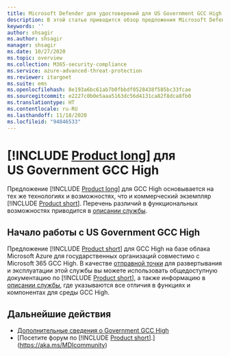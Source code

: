```yaml
---
title: Microsoft Defender для удостоверений для US Government GCC High
description: В этой статье приводится обзор предложения Microsoft Defender для удостоверений для US Government GCC High.
keywords: ''
author: shsagir
ms.author: shsagir
manager: shsagir
ms.date: 10/27/2020
ms.topic: overview
ms.collection: M365-security-compliance
ms.service: azure-advanced-threat-protection
ms.reviewer: itargoet
ms.suite: ems
ms.openlocfilehash: 8e193a6bc61ab7b0fbbdf0528438f585bc33fcae
ms.sourcegitcommit: e2227c0b0e5aaa5163dc56d4131ca82f8dca8fb0
ms.translationtype: HT
ms.contentlocale: ru-RU
ms.lasthandoff: 11/18/2020
ms.locfileid: "94846533"
---
```

# <a name="product-long-for-us-government-gcc-high"></a>[!INCLUDE [Product long](includes/product-long.md)] для US Government GCC High

Предложение [!INCLUDE [Product long](includes/product-long.md)] для GCC High основывается на тех же технологиях и возможностях, что и коммерческий экземпляр [!INCLUDE [Product short](includes/product-short.md)]. Перечень различий в функциональных возможностях приводится в [описании службы](/enterprise-mobility-security/solutions/ems-azure-atp-govt-service-description).

## <a name="get-started-with-us-government-gcc-high"></a>Начало работы с US Government GCC High

Предложение [!INCLUDE [Product short](includes/product-short.md)] для GCC High на базе облака Microsoft Azure для государственных организаций совместимо с Microsoft 365 GCC High. В качестве [отправной точки](install-step1.md) для развертывания и эксплуатации этой службы вы можете использовать общедоступную документацию по [!INCLUDE [Product short](includes/product-short.md)], а также информацию в [описании службы](/enterprise-mobility-security/solutions/ems-azure-atp-govt-service-description), где указываются все отличия в функциях и компонентах для среды GCC High.  

## <a name="next-steps"></a>Дальнейшие действия

- [Дополнительные сведения о Government GCC High](/enterprise-mobility-security/solutions/ems-azure-atp-govt-service-description)
- [Посетите форум по [!INCLUDE [Product short](includes/product-short.md)].](https://aka.ms/MDIcommunity)
